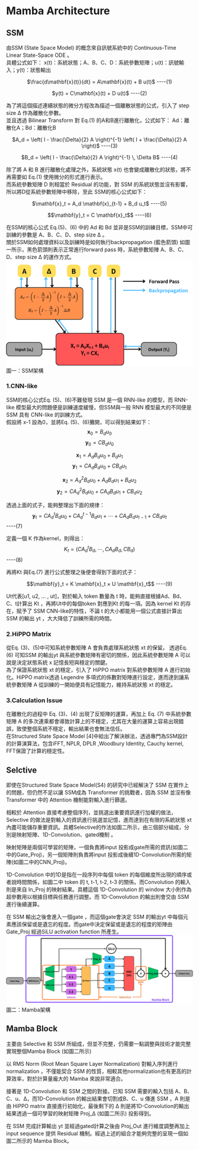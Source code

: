 # Mamba Architecture  
## SSM  
由SSM (State Space Model) 的概念來自訊號系統中的 Continuous-Time Linear State-Space ODE 。  
具體公式如下： x(t)：系統狀態；A、B、C、D：系統參數矩陣；u(t)：訊號輸入；y(t)：狀態輸出  
<p align="center">
$\frac{d\mathbf{x}(t)}{dt} = A\mathbf{x}(t) + B u(t)$ ----(1)
</p>

<p align="center">
$y(t) = C\mathbf{x}(t) + D u(t)$ ----(2)
</p>

為了將這個描述連續狀態的微分方程改為描述一個離散狀態的公式，引入了 step size Δ 作為離散化參數。  
並且透過 Bilinear Transform 對 Eq.(1) 的A和B進行離散化，公式如下： Ad：離散化A；Bd：離散化B  
<p align="center">
$A_d = \left( I - \frac{\Delta}{2} A \right)^{-1} \left( I + \frac{\Delta}{2} A \right)$ ----(3)
</p>

<p align="center">
$B_d = \left( I - \frac{\Delta}{2} A \right)^{-1} \, \Delta B$ ----(4)

除了將 A 和 B 進行離散化處理之外，系統狀態 x(t) 也會變成離散化的狀態，將不再需要如 Eq.(1) 使用微分的形式進行表示。  
而系統參數矩陣 D 則相當於 Residual 的功能，對 SSM 的系統狀態並沒有影響，所以將D從系統參數矩陣中移除，至此 SSM的核心公式如下：
<p align="center">
$\mathbf{x}_t = A_d \mathbf{x}_{t-1} + B_d u_t$ ----(5)  
</p>

<p align="center">
$$\mathbf{y}_t = C \mathbf{x}_t$$ ----(6)
</p>

在SSM的核心公式 Eq.(5)、(6) 中的 Ad 和 Bd 並非是SSM的訓練目標，SSM中可訓練的參數是 A、B、C、D、step size Δ 。  
關於SSM如何處理資料以及訓練時是如何執行backpropagation (藍色箭頭) 如圖一所示，黑色箭頭則表示正常進行forward pass 時，系統參數矩陣 A、B、C、D、step size Δ 的運作方式。
![圖一：SSM架構](https://github.com/FrankChen0930/Comparing-Mamba-and-Transformer-on-Text-Classification/blob/main/What%20is%20Mamba/SSM.png)  
圖一：SSM架構  

### 1.CNN-like  
SSM的核心公式Eq. (5)、(6)不難發現 SSM 是一個 RNN-like 的模型，而 RNN-like 模型最大的問題便是訓練速度緩慢，但SSM與一般 RNN 模型最大的不同便是 SSM 具有 CNN-like 的訓練方式。  
假設將 x-1 設為0，並將Eq. (5)、(6)攤開，可以得到結果如下：  
$$ \mathbf{x}_0 = B_d u_0 $$
$$ \mathbf{y}_0 = C B_d u_0 $$

$$ \mathbf{x}_1 = A_d B_d u_0 + B_d u_1 $$
$$ \mathbf{y}_1 = C A_d B_d u_0 + C B_d u_1 $$

$$ \mathbf{x}_2 = A_d^2 B_d u_0 + A_d B_d u_1 + B_d u_2 $$
$$ \mathbf{y}_2 = C A_d^2 B_d u_0 + C A_d B_d u_1 + C B_d u_2 $$

透過上面的式子，能夠整理出下面的規律：
$$ \mathbf{y}_t = C A_d^t B_d u_0 + C A_d^{t-1} B_d u_1 + \cdots + C A_d B_d u_{t-1} + C B_d u_t $$ ----(7)

定義一個 K 作為kernel，則得出：
$$ K_t = (C A_d^t B_d, \cdots , C A_d B_d, C B_d) $$ ----(8)

再將Kt 與Eq.(7) 進行公式整理之後便會得到下面的式子：
<p align="center">
$$\mathbf{y}_t = K \mathbf{x}_t × U \mathbf{x}_t$$ ----(9)
</p>
Ut代表[u1, u2, … , ut]，對於輸入 token 數量為 t 時，能夠直接根據Ad、Bd、C、t計算出 Kt ，再將Ut中的每個token 對應到Kt 的每一項。因為 kernel Kt 的存在，賦予了 SSM CNN-like的特性，不論 t 的大小都能用一個公式直接計算出 SSM 的輸出 yt ，大大降低了訓練所需的時間。

### 2.HiPPO Matrix  
從Eq. (3)、(5)中可知系統參數矩陣 A 會負責處理系統狀態 xt 的保留。 透過Eq.(6) 可知SSM 的輸出yt 與系統參數矩陣有密切的關係，因此系統參數矩陣 A 可以說是決定狀態系統 x 記憶長短與穩定的關鍵。  
為了保證系統狀態 xt 的穩定，引入了 HiPPO matrix 對系統參數矩陣 A 進行初始化。HiPPO matrix透過 Legendre 多項式的係數對矩陣進行設定，進而達到讓系統參數矩陣 A 從訓練的一開始便具有記憶能力，維持系統狀態 xt 的穩定。

### 3.Calculation Issue  
在離散化的過程中 Eq. (3)、(4) 出現了反矩陣的運算，再加上 Eq. (7) 中系統參數矩陣 A 的多次連乘都會導致計算上的不穩定，尤其在大量的運算上容易出現錯誤，致使整個系統不穩定，輸出結果也會無法信任。  
在Structured State Space Model [4]中給出了解決辦法，透過專門為SSM設計的計算演算法，包含iFFT, NPLR, DPLR ,Woodbury Identity, Cauchy kernel, FFT保證了計算的穩定性。  

## Selctive
即使在Structured State Space Model(S4) 的研究中已經解決了 SSM 在實作上的問題，但仍然不足以讓 SSM成為 Transformer 的挑戰者，因為 SSM 並沒有像Transformer 中的 Attention 機制能對輸入進行篩選。  

相較於 Attention 直接考慮整個序列，並挑選出重要資訊進行加權的做法， Selective 的做法是對輸入的資訊進行挑選並記憶，進而達到在有限的系統狀態 xt 內盡可能儲存重要資訊。具體Selective的作法如圖二所示，由三個部分組成，分別是映射矩陣、1D-Convolution、gated機制 。  

映射矩陣是兩個可學習的矩陣，一個負責將input 投影成gate所需的資訊(如圖二中的Gate_Proj)，另一個矩陣則負責將input 投影成後續1D-Convolution所需的矩陣(如圖二中的CNN_Proj)。  

1D-Convolution 中的1D是指在一段序列中每個 token 的每個維度所出現的順序或者說時間關係，如圖二中 token 的 t, t-1, t-2, t-3 的關係。而Convolution 的輸入則是來自 In_Proj 的映射結果。具體這個 1D-Convolution 的 window 大小則作為超參數用以根據目標與任務進行調整。而 1D-Convolution 的輸出則會交由 SSM 進行後續運算。

在 SSM 輸出之後會進入一個gate ，而這個gate會決定 SSM 的輸出yt 中每個元素應該保留或是遺忘的程度。而gate中決定保留或是遺忘的程度的矩陣由Gate_Proj 經過SiLU activation function 所產生。  
![圖一：SSM架構](https://github.com/FrankChen0930/Comparing-Mamba-and-Transformer-on-Text-Classification/blob/main/What%20is%20Mamba/mamba.png)  
圖二：Mamba架構  

## Mamba Block  
主要由 Selective 和 SSM 所組成，但並不完整，仍需要一點調整與技術才能完整實現整個Mamba Block (如圖二所示)  


以 RMS Norm (Root Mean Square Layer Normalization) 對輸入序列進行 normalization ，不僅能契合 SSM 的性質，相較其他normalization也有更高的計算效率，對於計算量龐大的 Mamba 來說非常適合。  

接著是 1D-Convolution 和 SSM 之間的對接。已知 SSM 需要的輸入包括 A、B、C、u、Δ，而1D-Convolution 的輸出結果會切割成B、C、u 傳進 SSM ，A 則是由 HiPPO matrix 直接進行初始化，最後剩下的 Δ 則是將1D-Convolution的輸出結果透過一個可學習的映射矩陣 Proj_Δ (如圖二所示) 投影得到。  

在 SSM 完成計算輸出 yt 並經過gated計算之後由 Proj_Out 進行維度調整再加上input sequence 提供 Residual 機制。經過上述的組合才能夠完整的呈現一個如圖二所示的 Mamba Block。  
